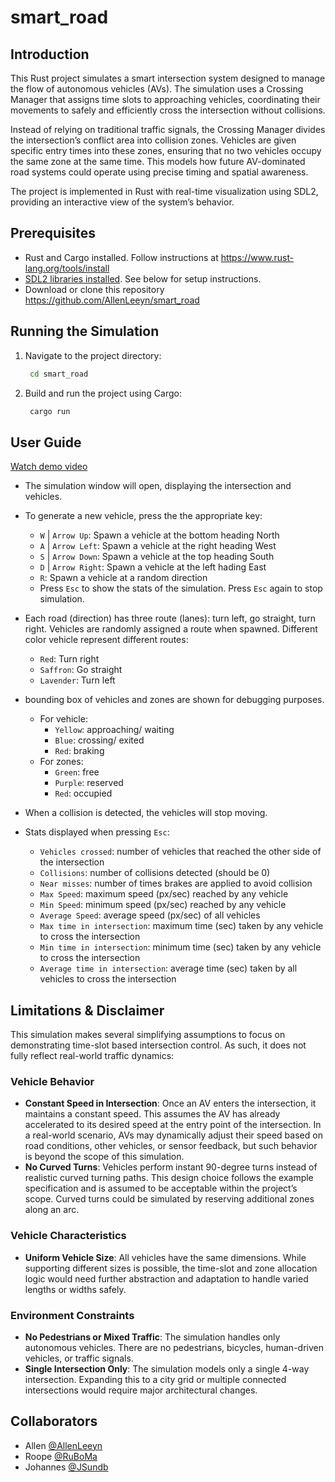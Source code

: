 # smart_road

## Introduction
This Rust project simulates a smart intersection system designed to manage the flow of autonomous vehicles (AVs). The simulation uses a Crossing Manager that assigns time slots to approaching vehicles, coordinating their movements to safely and efficiently cross the intersection without collisions.

Instead of relying on traditional traffic signals, the Crossing Manager divides the intersection’s conflict area into collision zones. Vehicles are given specific entry times into these zones, ensuring that no two vehicles occupy the same zone at the same time. This models how future AV-dominated road systems could operate using precise timing and spatial awareness.

The project is implemented in Rust with real-time visualization using SDL2, providing an interactive view of the system’s behavior.

## Prerequisites
- Rust and Cargo installed. Follow instructions at https://www.rust-lang.org/tools/install
- [SDL2 libraries installed](./sdl2-setup.md). See below for setup instructions.
- Download or clone this repository https://github.com/AllenLeeyn/smart_road

## Running the Simulation
1. Navigate to the project directory:
   ```bash
    cd smart_road
   ``` 
2. Build and run the project using Cargo:
   ```bash
    cargo run
   ```

## User Guide
[Watch demo video](./vid.mp4)
- The simulation window will open, displaying the intersection and vehicles.
- To generate a new vehicle, press the the appropriate key:
  - `W` | `Arrow Up`: Spawn a vehicle at the bottom heading North
  - `A` | `Arrow Left`: Spawn a vehicle at the right heading West
  - `S` | `Arrow Down`: Spawn a vehicle at the top heading South
  - `D` | `Arrow Right`: Spawn a vehicle at the left hading East
  - `R`: Spawn a vehicle at a random direction
  - Press `Esc` to show the stats of the simulation. Press `Esc` again to stop simulation.

- Each road (direction) has three route (lanes): turn left, go straight, turn right. Vehicles are randomly assigned a route when spawned. Different color vehicle represent different routes:
    - `Red`: Turn right
    - `Saffron`: Go straight
    - `Lavender`: Turn left

- bounding box of vehicles and zones are shown for debugging purposes.
    - For vehicle:
        - `Yellow`: approaching/ waiting
        - `Blue`: crossing/ exited
        - `Red`: braking
    - For zones:
        - `Green`: free
        - `Purple`: reserved
        - `Red`: occupied
- When a collision is detected, the vehicles will stop moving.
- Stats displayed when pressing `Esc`:
    - `Vehicles crossed`: number of vehicles that reached the other side of the intersection
    - `Collisions`: number of collisions detected (should be 0)
    - `Near misses`: number of times brakes are applied to avoid collision
    - `Max Speed`: maximum speed (px/sec) reached by any vehicle
    - `Min Speed`: minimum speed (px/sec) reached by any vehicle
    - `Average Speed`: average speed (px/sec) of all vehicles
    - `Max time in intersection`: maximum time (sec) taken by any vehicle to cross the intersection
    - `Min time in intersection`: minimum time (sec) taken by any vehicle to cross the intersection
    - `Average time in intersection`: average time (sec) taken by all vehicles to cross the intersection

## Limitations & Disclaimer
This simulation makes several simplifying assumptions to focus on demonstrating time-slot based intersection control. As such, it does not fully reflect real-world traffic dynamics:

### Vehicle Behavior
- **Constant Speed in Intersection**: Once an AV enters the intersection, it maintains a constant speed. This assumes the AV has already accelerated to its desired speed at the entry point of the intersection. In a real-world scenario, AVs may dynamically adjust their speed based on road conditions, other vehicles, or sensor feedback, but such behavior is beyond the scope of this simulation.
- **No Curved Turns**: Vehicles perform instant 90-degree turns instead of realistic curved turning paths. This design choice follows the example specification and is assumed to be acceptable within the project’s scope. Curved turns could be simulated by reserving additional zones along an arc.

### Vehicle Characteristics
- **Uniform Vehicle Size**: All vehicles have the same dimensions. While supporting different sizes is possible, the time-slot and zone allocation logic would need further abstraction and adaptation to handle varied lengths or widths safely.

### Environment Constraints
- **No Pedestrians or Mixed Traffic**: The simulation handles only autonomous vehicles. There are no pedestrians, bicycles, human-driven vehicles, or traffic signals.
- **Single Intersection Only**: The simulation models only a single 4-way intersection. Expanding this to a city grid or multiple connected intersections would require major architectural changes.

## Collaborators 
- Allen [@AllenLeeyn](https://github.com/AllenLeeyn)
- Roope [@RuBoMa](https://github.com/RuBoMa)
- Johannes [@JSundb](https://github.com/JSundb)

